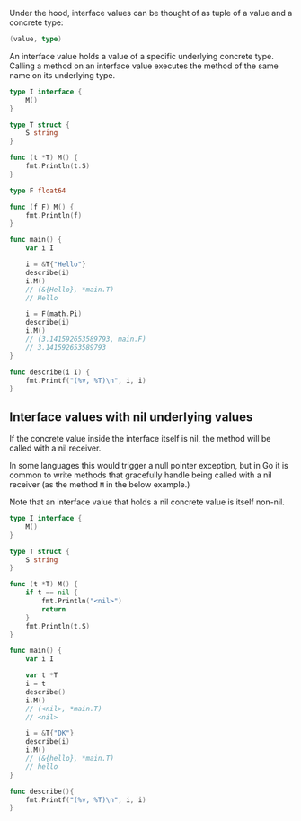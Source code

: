 Under the hood, interface values can be thought of as tuple of a value and a concrete type:
```go
(value, type)
```

An interface value holds a value of a specific underlying concrete type.
Calling a method on an interface value executes the method of the same name on its underlying type.

```go
type I interface {
	M()
}

type T struct {
	S string
}

func (t *T) M() {
	fmt.Println(t.S)
}

type F float64

func (f F) M() {
	fmt.Println(f)
}

func main() {
	var i I

	i = &T{"Hello"}
	describe(i)
	i.M()
	// (&{Hello}, *main.T)
	// Hello

	i = F(math.Pi)
	describe(i)
	i.M()
	// (3.141592653589793, main.F)
	// 3.141592653589793
}

func describe(i I) {
	fmt.Printf("(%v, %T)\n", i, i)
}
```

## Interface values with nil underlying values

If the concrete value inside the interface itself is nil, the method will be called with a nil receiver.

In some languages this would trigger a null pointer exception, but in Go it is common to write methods that gracefully handle being called with a nil receiver (as the method `M` in the below example.)

Note that an interface value that holds a nil concrete value is itself non-nil.

```go
type I interface {
	M()
}

type T struct {
	S string
}

func (t *T) M() {
	if t == nil {
		fmt.Println("<nil>")
		return
	}
	fmt.Println(t.S)
}

func main() {
	var i I

	var t *T
	i = t
	describe()
	i.M()
	// (<nil>, *main.T)
	// <nil>

	i = &T{"DK"}
	describe(i)
	i.M()
	// (&{hello}, *main.T)
	// hello
}

func describe(){
	fmt.Printf("(%v, %T)\n", i, i)
}
```
